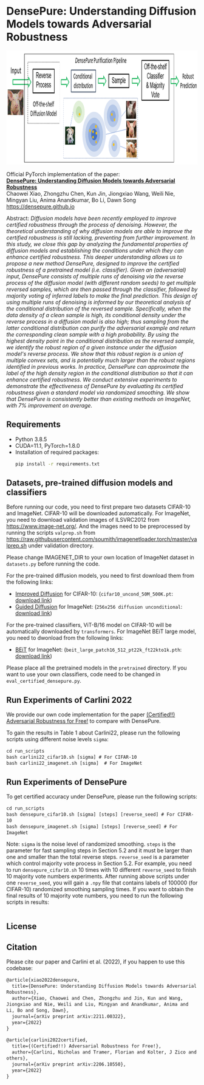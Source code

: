 # DensePure: Understanding Diffusion Models towards Adversarial Robustness

<p align="center">
  <img width="1200" height="300" src="./pictures/densepure_flowchart.png">
</p>

Official PyTorch implementation of the paper:<br>
**[DensePure: Understanding Diffusion Models towards Adversarial Robustness](https://arxiv.org/abs/2211.00322)**
<br>
Chaowei Xiao, Zhongzhu Chen, Kun Jin, Jiongxiao Wang, Weili Nie, Mingyan Liu, Anima Anandkumar, Bo Li, Dawn Song<br>
https://densepure.github.io <br>

Abstract: *Diffusion models have been recently employed to improve certified robustness through the process of denoising. However, the theoretical understanding of why diffusion models are able to improve the certified robustness is still lacking, preventing from further improvement. In this study, we close this gap by analyzing the fundamental properties of diffusion models and establishing the conditions under which they can enhance certified robustness. This deeper understanding allows us to propose a new method DensePure, designed to improve the certified robustness of a pretrained model (i.e. classifier). Given an (adversarial) input, DensePure consists of multiple runs of denoising via the reverse process of the diffusion model (with different random seeds) to get multiple reversed samples, which are then passed through the classifier, followed by majority voting of inferred labels to make the final prediction. This design of using multiple runs of denoising is informed by our theoretical analysis of the conditional distribution of the reversed sample. Specifically, when the data density of a clean sample is high, its conditional density under the reverse process in a diffusion model is also high; thus sampling from the latter conditional distribution can purify the adversarial example and return the corresponding clean sample with a high probability. By using the highest density point in the conditional distribution as the reversed sample, we identify the robust region of a given instance under the diffusion model's reverse process. We show that this robust region is a union of multiple convex sets, and is potentially much larger than the robust regions identified in previous works. In practice, DensePure can approximate the label of the high density region in the conditional distribution so that it can enhance certified robustness. We conduct extensive experiments to demonstrate the effectiveness of DensePure by evaluating its certified robustness given a standard model via randomized smoothing. We show that DensePure is consistently better than existing methods on ImageNet, with 7% improvement on average.* 

## Requirements

- Python 3.8.5
- CUDA=11.1, PyTorch=1.8.0
- Installation of required packages:
    ```bash
    pip install -r requirements.txt
    ```

## Datasets, pre-trained diffusion models and classifiers
Before running our code, you need to first prepare two datasets CIFAR-10 and ImageNet. CIFAR-10 will be downloaded automatically.
For ImageNet, you need to download validation images of ILSVRC2012 from https://www.image-net.org/. And the images need to be preprocessed by running the scripts `valprep.sh` from https://raw.githubusercontent.com/soumith/imagenetloader.torch/master/valprep.sh
under validation directory.  

Please change IMAGENET_DIR to your own location of ImageNet dataset in `datasets.py` before running the code.  

For the pre-trained diffusion models, you need to first download them from the following links:  
- [Improved Diffusion](https://github.com/openai/improved-diffusion) for
  CIFAR-10: (`cifar10_uncond_50M_500K.pt`: [download link](https://openaipublic.blob.core.windows.net/diffusion/march-2021/cifar10_uncond_50M_500K.pt))
- [Guided Diffusion](https://github.com/openai/guided-diffusion) for
  ImageNet: (`256x256 diffusion unconditional`: [download link](https://openaipublic.blob.core.windows.net/diffusion/jul-2021/256x256_diffusion_uncond.pt))

For the pre-trained classifiers, ViT-B/16 model on CIFAR-10 will be automatically downloaded by `transformers`.  For ImageNet BEiT large model, you need to dwonload from the following links:
- [BEiT](https://github.com/microsoft/unilm/tree/master/beit) for
  ImageNet: (`beit_large_patch16_512_pt22k_ft22kto1k.pth`: [download link](https://conversationhub.blob.core.windows.net/beit-share-public/beit/beit_large_patch16_512_pt22k_ft22kto1k.pth))

Please place all the pretrained models in the `pretrained` directory. If you want to use your own classifiers, code need to be changed in `eval_certified_densepure.py`.

## Run Experiments of Carlini 2022
We provide our own code implementation for the paper [(Certified!!) Adversarial Robustness for Free!](https://arxiv.org/abs/2206.10550) to compare with DensePure.  

To gain the results in Table 1 about Carlini22, please run the following scripts using different noise levels `sigma`: 
```
cd run_scripts
bash carlini22_cifar10.sh [sigma] # For CIFAR-10
bash carlini22_imagenet.sh [sigma]  # For ImageNet
```

## Run Experiments of DensePure
To get certified accuracy under DensePure, please run the following scripts:
```
cd run_scripts
bash densepure_cifar10.sh [sigma] [steps] [reverse_seed] # For CIFAR-10
bash densepure_imagenet.sh [sigma] [steps] [reverse_seed] # For ImageNet
```

Note: `sigma` is the noise level of randomized smoothing. `steps` is the parameter for fast sampling steps in Section 5.2 and it must be larger than one and smaller than the total reverse steps. `reverse_seed` is a parameter which control majority vote process in Section 5.2. For example, you need to run `densepure_cifar10.sh` 10 times with 10 different `reverse_seed` to finish 10 majority vote numbers experiments. After running above scripts under one `reverse_seed`, you will gain a `.npy` file that contains labels of 100000 (for CIFAR-10) randomized smoothing sampling times. If you want to obtain the final results of 10 majority vote numbers, you need to run the following scripts in results:
```
```

## License


## Citation
Please cite our paper and Carlini et al. (2022), if you happen to use this codebase:
```
@article{xiao2022densepure,
  title={DensePure: Understanding Diffusion Models towards Adversarial Robustness},
  author={Xiao, Chaowei and Chen, Zhongzhu and Jin, Kun and Wang, Jiongxiao and Nie, Weili and Liu, Mingyan and Anandkumar, Anima and Li, Bo and Song, Dawn},
  journal={arXiv preprint arXiv:2211.00322},
  year={2022}
}
```

```
@article{carlini2022certified,
  title={(Certified!!) Adversarial Robustness for Free!},
  author={Carlini, Nicholas and Tramer, Florian and Kolter, J Zico and others},
  journal={arXiv preprint arXiv:2206.10550},
  year={2022}
}
```